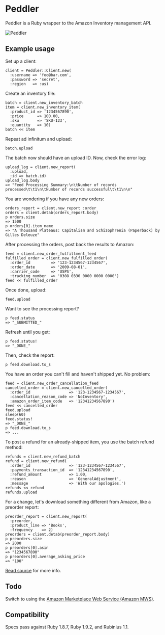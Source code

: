 Peddler
=======

Peddler is a Ruby wrapper to the Amazon Inventory management API.

![Peddler](http://github.com/papercavalier/peddler/raw/master/mussels.jpg)

Example usage
-------------

Set up a client:

    client = Peddler::Client.new(
      :username => 'foo@bar.com',
      :password => 'secret',
      :region   => :us)

Create an inventory file:

    batch = client.new_inventory_batch
    item = client.new_inventory_item(
      :product_id => '1234567890',
      :price      => 100.00,
      :sku        => 'SKU-123',
      :quantity   => 10)
    batch << item

Repeat ad infinitum and upload:

    batch.upload

The batch now should have an upload ID. Now, check the error log:

    upload_log = client.new_report(
      :upload,
      :id => batch.id)
    upload_log.body
    => "Feed Processing Summary:\n\tNumber of records processed\t\t1\n\tNumber of records successful\t\t1\n\n"

You are wondering if you have any new orders:

    orders_report = client.new_report :order
    orders = client.detab(orders_report.body)
    p orders.size
    => 1500
    p orders[0].item_name
    => "A Thousand Plateaus: Capitalism and Schizophrenia (Paperback) by Gilles Deleuze"

After processing the orders, post back the results to Amazon:

    feed = client.new_order_fulfillment_feed
    fulfilled_order = client.new_fulfilled_order(
      :order_id         => '123-1234567-1234567',
      :order_date       => '2009-08-01',
      :carrier_code     => 'USPS',
      :tracking_number  => '0308 0330 0000 0000 0000')
    feed << fulfilled_order

Once done, upload:

    feed.upload

Want to see the processing report?

    p feed.status
    => "_SUBMITTED_"

Refresh until you get:

    p feed.status!
    => "_DONE_"

Then, check the report:

    p feed.download.to_s

You have an order you can't fill and haven't shipped yet. No problem:

    feed = client.new_order_cancellation_feed
    cancelled_order = client.new_cancelled_order(
      :order_id                 => '123-1234567-1234567',
      :cancellation_reason_code => 'NoInventory',
      :amazon_order_item_code   => '12341234567890')
    feed << cancelled_order
    feed.upload
    sleep(60)
    feed.status!
    => "_DONE_"  
    p feed.download.to_s
    => ...

To post a refund for an already-shipped item, you use the batch refund method:

    refunds = client.new_refund_batch
    refund = client.new_refund(
      :order_id                 => '123-1234567-1234567',
      :payments_transaction_id  => '12341234567890',
      :refund_amount            => 1.00,
      :reason                   => 'GeneralAdjustment',
      :message                  => 'With our apologies.')
    refunds << refund
    refunds.upload

For a change, let's download something different from Amazon, like a preorder report:

    preorder_report = client.new_report(
      :preorder,
      :product_line => 'Books',
      :frequency    => 2)
    preorders = client.detab(preorder_report.body)
    p preorders.size
    => 2000
    p preorders[0].asin
    => "1234567890"
    p preorders[0].average_asking_price
    => "100"

[Read source](http://gloss.papercavalier.com/peddler) for more info.

Todo
----

Switch to using the [Amazon Marketplace Web Service (Amazon MWS)](https://mws.amazon.com/index.html).

Compatibility
-------------

Specs pass against Ruby 1.8.7, Ruby 1.9.2, and Rubinius 1.1.

